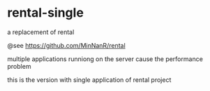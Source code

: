 # rental-single

a replacement of rental

@see https://github.com/MinNanR/rental

multiple applications runniong on the server cause the performance problem

this is the version with single application of rental project
